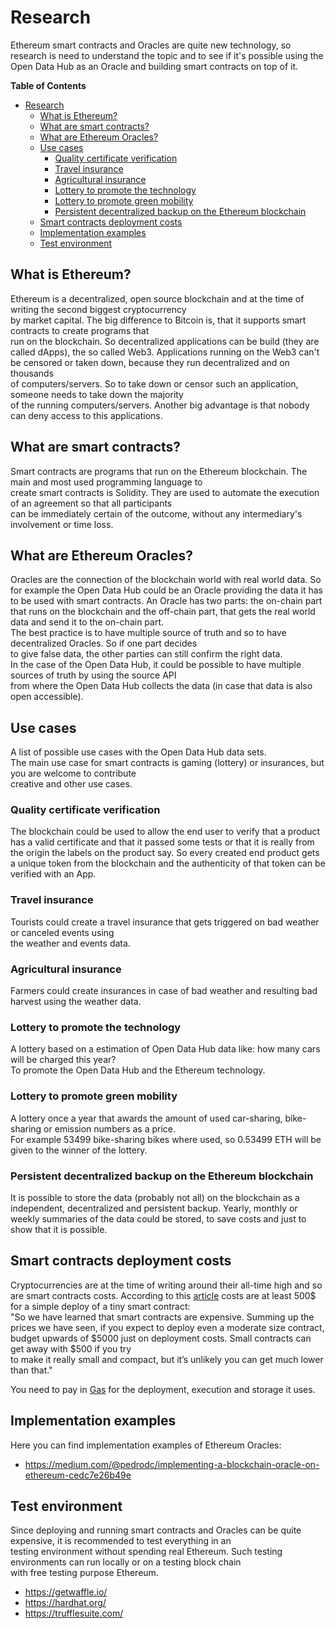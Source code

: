 <!--
SPDX-FileCopyrightText: NOI Techpark <digital@noi.bz.it>

SPDX-License-Identifier: CC0-1.0
-->

# Research
Ethereum smart contracts and Oracles are quite new technology, so research is need to understand the topic and to see if it's possible using the Open Data Hub as an Oracle and building smart contracts on top of it.

**Table of Contents** 

- [Research](#research)
  - [What is Ethereum?](#what-is-ethereum)
  - [What are smart contracts?](#what-are-smart-contracts)
  - [What are Ethereum Oracles?](#what-are-ethereum-oracles)
  - [Use cases](#use-cases)
    - [Quality certificate verification](#quality-certificate-verification)
    - [Travel insurance](#travel-insurance)
    - [Agricultural insurance](#agricultural-insurance)
    - [Lottery to promote the technology](#lottery-to-promote-the-technology)
    - [Lottery to promote green mobility](#lottery-to-promote-green-mobility)
    - [Persistent decentralized backup on the Ethereum blockchain](#persistent-decentralized-backup-on-the-ethereum-blockchain)
  - [Smart contracts deployment costs](#smart-contracts-deployment-costs)
  - [Implementation examples](#implementation-examples)
  - [Test environment](#test-environment)


## What is Ethereum?
Ethereum is a decentralized, open source blockchain and at the time of writing the second biggest cryptocurrency  
by market capital. The big difference to Bitcoin is, that it supports smart contracts to create programs that  
run on the blockchain. So decentralized applications can be build (they are called dApps), the so called Web3.
Applications running on the Web3 can't be censored or taken down, because they run decentralized and on thousands  
of computers/servers. So to take down or censor such an application, someone needs to take down the majority  
of the running computers/servers. Another big advantage is that nobody can deny access to this applications.

## What are smart contracts?
Smart contracts are programs that run on the Ethereum blockchain. The main and most used programming language to  
create smart contracts is Solidity. They are used to automate the execution of an agreement so that all participants  
can be immediately certain of the outcome, without any intermediary's involvement or time loss.

## What are Ethereum Oracles?
Oracles are the connection of the blockchain world with real world data. So for example the Open Data Hub could be 
an Oracle providing the data it has to be used with smart contracts. An Oracle has two parts: the on-chain part
that runs on the blockchain and the off-chain part, that gets the real world data and send it to the on-chain part.  
The best practice is to have multiple source of truth and so to have decentralized Oracles. So if one part decides  
to give false data, the other parties can still confirm the right data.  
In the case of the Open Data Hub, it could be possible to have multiple sources of truth by using the source API  
from where the Open Data Hub collects the data (in case that data is also open accessible).

## Use cases
A list of possible use cases with the Open Data Hub data sets.  
The main use case for smart contracts is gaming (lottery) or insurances, but you are welcome to contribute  
creative and other use cases.

### Quality certificate verification
The blockchain could be used to allow the end user to verify that a  product has a valid certificate and that it passed some tests or that it is really from the origin the labels on the product say. 
So every created end product gets a unique token from the blockchain and the authenticity of that token can be verified with an App.

### Travel insurance
Tourists could create a travel insurance that gets triggered on bad weather or canceled events using  
the weather and events data.

### Agricultural insurance
Farmers could create insurances in case of bad weather and resulting bad harvest using the weather data.

### Lottery to promote the technology
A lottery based on a estimation of Open Data Hub data like: how many cars will be charged this year?  
To promote the Open Data Hub and the Ethereum technology.

### Lottery to promote green mobility
A lottery once a year that awards the amount of used car-sharing, bike-sharing or emission numbers as a price.  
For example 53499 bike-sharing bikes where used, so 0.53499 ETH will be given to the winner of the lottery.

### Persistent decentralized backup on the Ethereum blockchain
It is possible to store the data (probably not all) on the blockchain as a independent, decentralized and persistent backup.
Yearly, monthly or weekly summaries of the data could be stored, to save costs and just to show that it is possible.

## Smart contracts deployment costs
Cryptocurrencies are at the time of writing around their all-time high and so are smart contracts costs.
According to this [article](https://medium.com/the-capital/how-much-does-it-cost-to-deploy-a-smart-contract-on-ethereum-11bcd64da1) costs are at least 500$ for a simple deploy of a tiny smart contract:  
"So we have learned that smart contracts are expensive. Summing up the prices we have seen, if you expect to deploy even a 
moderate size contract, budget upwards of $5000 just on deployment costs. Small contracts can get away with $500 if you try  
to make it really small and compact, but it’s unlikely you can get much lower than that."

You need to pay in [Gas](https://ethereum.org/en/developers/docs/gas/) for the deployment, execution and storage it uses.

## Implementation examples  
Here you can find implementation examples of Ethereum Oracles:
- https://medium.com/@pedrodc/implementing-a-blockchain-oracle-on-ethereum-cedc7e26b49e


## Test environment
Since deploying and running smart contracts and Oracles can be quite expensive, it is recommended to test everything in an  
testing environment without spending real Ethereum. Such testing environments can run locally or on a testing block chain  
with free testing purpose Ethereum.
- https://getwaffle.io/
- https://hardhat.org/
- https://trufflesuite.com/